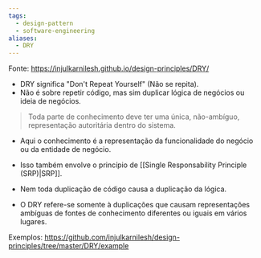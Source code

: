 ```yaml
---
tags:
  - design-pattern
  - software-engineering
aliases:
  - DRY
---
```

Fonte: https://injulkarnilesh.github.io/design-principles/DRY/

- DRY significa "Don't Repeat Yourself" (Não se repita).
- Não é sobre repetir código, mas sim duplicar lógica de negócios ou ideia de negócios.

> Toda parte de conhecimento deve ter uma única, não-ambíguo, representação autoritária dentro do sistema.

- Aqui o conhecimento é a representação da funcionalidade do negócio ou da entidade de negócio.
- Isso também envolve o princípio de [[Single Responsability Principle (SRP)|SRP]].

- Nem toda duplicação de código causa a duplicação da lógica.
- O DRY refere-se somente à duplicações que causam representações ambíguas de fontes de conhecimento diferentes ou iguais em vários lugares.

Exemplos: https://github.com/injulkarnilesh/design-principles/tree/master/DRY/example